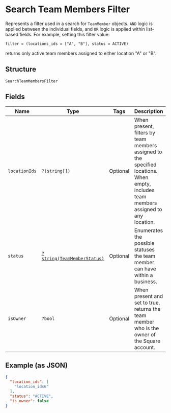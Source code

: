 
# Search Team Members Filter

Represents a filter used in a search for `TeamMember` objects. `AND` logic is applied
between the individual fields, and `OR` logic is applied within list-based fields.
For example, setting this filter value:

```
filter = (locations_ids = ["A", "B"], status = ACTIVE)
```

returns only active team members assigned to either location "A" or "B".

## Structure

`SearchTeamMembersFilter`

## Fields

| Name | Type | Tags | Description | Getter | Setter |
|  --- | --- | --- | --- | --- | --- |
| `locationIds` | `?(string[])` | Optional | When present, filters by team members assigned to the specified locations.<br>When empty, includes team members assigned to any location. | getLocationIds(): ?array | setLocationIds(?array locationIds): void |
| `status` | [`?string(TeamMemberStatus)`](../../doc/models/team-member-status.md) | Optional | Enumerates the possible statuses the team member can have within a business. | getStatus(): ?string | setStatus(?string status): void |
| `isOwner` | `?bool` | Optional | When present and set to true, returns the team member who is the owner of the Square account. | getIsOwner(): ?bool | setIsOwner(?bool isOwner): void |

## Example (as JSON)

```json
{
  "location_ids": [
    "location_ids6"
  ],
  "status": "ACTIVE",
  "is_owner": false
}
```

